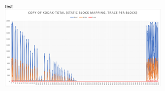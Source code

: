 test
<img src="/Trace Result/Block Mapping/Static Table/copy of kodak-total (static block mapping, trace per block).png"><br></br>
